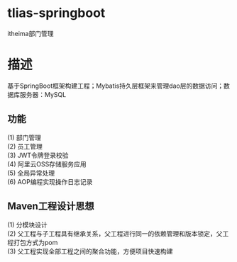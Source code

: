 # tlias-springboot
itheima部门管理
# 描述
基于SpringBoot框架构建工程；Mybatis持久层框架来管理dao层的数据访问；数据库服务器：MySQL
## 功能 
(1) 部门管理<br>
(2) 员工管理<br>
(3) JWT令牌登录校验<br>
(4) 阿里云OSS存储服务应用<br>
(5) 全局异常处理<br>
(6) AOP编程实现操作日志记录

## Maven工程设计思想
(1) 分模块设计<br>
(2) 父工程与子工程具有继承关系，父工程进行同一的依赖管理和版本锁定，父工程打包方式为pom<br>
(3) 父工程实现全部工程之间的聚合功能，方便项目快速构建
